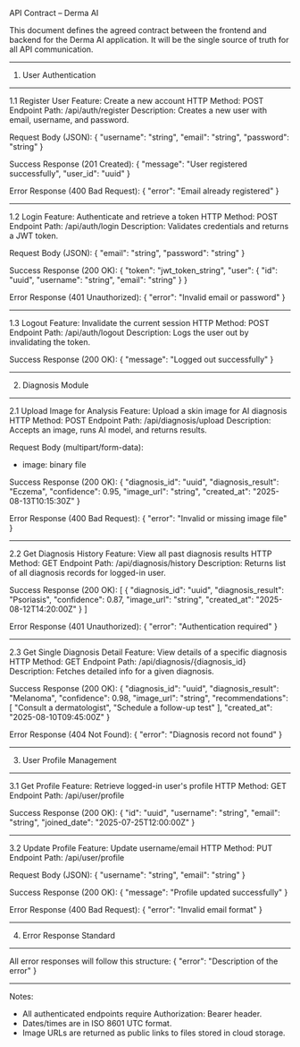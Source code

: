 API Contract – Derma AI

This document defines the agreed contract between the frontend and backend for the Derma AI application.
It will be the single source of truth for all API communication.

------------------------------------------------------------
1. User Authentication
------------------------------------------------------------

1.1 Register User
Feature: Create a new account
HTTP Method: POST
Endpoint Path: /api/auth/register
Description: Creates a new user with email, username, and password.

Request Body (JSON):
{
  "username": "string",
  "email": "string",
  "password": "string"
}

Success Response (201 Created):
{
  "message": "User registered successfully",
  "user_id": "uuid"
}

Error Response (400 Bad Request):
{
  "error": "Email already registered"
}

------------------------------------------------------------
1.2 Login
Feature: Authenticate and retrieve a token
HTTP Method: POST
Endpoint Path: /api/auth/login
Description: Validates credentials and returns a JWT token.

Request Body (JSON):
{
  "email": "string",
  "password": "string"
}

Success Response (200 OK):
{
  "token": "jwt_token_string",
  "user": {
    "id": "uuid",
    "username": "string",
    "email": "string"
  }
}

Error Response (401 Unauthorized):
{
  "error": "Invalid email or password"
}

------------------------------------------------------------
1.3 Logout
Feature: Invalidate the current session
HTTP Method: POST
Endpoint Path: /api/auth/logout
Description: Logs the user out by invalidating the token.

Success Response (200 OK):
{
  "message": "Logged out successfully"
}

------------------------------------------------------------
2. Diagnosis Module
------------------------------------------------------------

2.1 Upload Image for Analysis
Feature: Upload a skin image for AI diagnosis
HTTP Method: POST
Endpoint Path: /api/diagnosis/upload
Description: Accepts an image, runs AI model, and returns results.

Request Body (multipart/form-data):
- image: binary file

Success Response (200 OK):
{
  "diagnosis_id": "uuid",
  "diagnosis_result": "Eczema",
  "confidence": 0.95,
  "image_url": "string",
  "created_at": "2025-08-13T10:15:30Z"
}

Error Response (400 Bad Request):
{
  "error": "Invalid or missing image file"
}

------------------------------------------------------------
2.2 Get Diagnosis History
Feature: View all past diagnosis results
HTTP Method: GET
Endpoint Path: /api/diagnosis/history
Description: Returns list of all diagnosis records for logged-in user.

Success Response (200 OK):
[
  {
    "diagnosis_id": "uuid",
    "diagnosis_result": "Psoriasis",
    "confidence": 0.87,
    "image_url": "string",
    "created_at": "2025-08-12T14:20:00Z"
  }
]

Error Response (401 Unauthorized):
{
  "error": "Authentication required"
}

------------------------------------------------------------
2.3 Get Single Diagnosis Detail
Feature: View details of a specific diagnosis
HTTP Method: GET
Endpoint Path: /api/diagnosis/{diagnosis_id}
Description: Fetches detailed info for a given diagnosis.

Success Response (200 OK):
{
  "diagnosis_id": "uuid",
  "diagnosis_result": "Melanoma",
  "confidence": 0.98,
  "image_url": "string",
  "recommendations": [
    "Consult a dermatologist",
    "Schedule a follow-up test"
  ],
  "created_at": "2025-08-10T09:45:00Z"
}

Error Response (404 Not Found):
{
  "error": "Diagnosis record not found"
}

------------------------------------------------------------
3. User Profile Management
------------------------------------------------------------

3.1 Get Profile
Feature: Retrieve logged-in user's profile
HTTP Method: GET
Endpoint Path: /api/user/profile

Success Response (200 OK):
{
  "id": "uuid",
  "username": "string",
  "email": "string",
  "joined_date": "2025-07-25T12:00:00Z"
}

------------------------------------------------------------
3.2 Update Profile
Feature: Update username/email
HTTP Method: PUT
Endpoint Path: /api/user/profile

Request Body (JSON):
{
  "username": "string",
  "email": "string"
}

Success Response (200 OK):
{
  "message": "Profile updated successfully"
}

Error Response (400 Bad Request):
{
  "error": "Invalid email format"
}

------------------------------------------------------------
4. Error Response Standard
------------------------------------------------------------
All error responses will follow this structure:
{
  "error": "Description of the error"
}

------------------------------------------------------------
Notes:
- All authenticated endpoints require Authorization: Bearer <token> header.
- Dates/times are in ISO 8601 UTC format.
- Image URLs are returned as public links to files stored in cloud storage.

